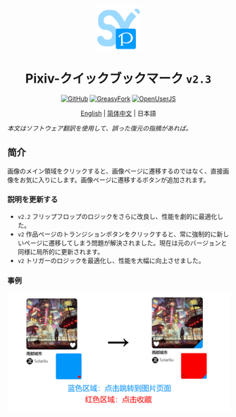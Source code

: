 <div align="center">
    <img src="https://github.com/SynRGB/Pixiv-QuickBookmark/raw/main/%23README/icon/256.png" width="20%"/>
    <h1>Pixiv-クイックブックマーク <code>v2.3</code></h1>
	<p>
        <a href='https://github.com/SynRGB/Pixiv-QuickBookmark'><img src="https://img.shields.io/badge/-GitHub-3A3A3A?style=flat&amp;logo=GitHub&amp;logoColor=white" referrerpolicy="no-referrer" alt="GitHub"></a>
	    <a href='https://greasyfork.org/zh-CN/scripts/453417-pixiv-quickbookmark'><img src="https://img.shields.io/badge/-GreasyFork-670000?style=flat&amp;logo=tampermonkey&amp;logoColor=white" referrerpolicy="no-referrer" alt="GreasyFork"></a>
        <a href='https://openuserjs.org/scripts/TitanRGB/Pixiv-QuickBookmark'><img src="https://img.shields.io/badge/-OpenUserJS-004796?style=flat&amp;logo=tampermonkey&amp;logoColor=white" referrerpolicy="no-referrer" alt="OpenUserJS"></a>
    </p>
	<p><a href='https://github.com/SynRGB/Pixiv-QuickBookmark/blob/main/README.md'>English</a> | <a href='https://github.com/SynRGB/Pixiv-QuickBookmark/blob/main/%23README/README-zh.md'>简体中文</a> | 日本語</p>
</div>

<p><em>本文はソフトウェア翻訳を使用して、誤った復元の指摘があれば。</em></p>

## 简介

画像のメイン領域をクリックすると、画像ページに遷移するのではなく、直接画像をお気に入りにします。画像ページに遷移するボタンが追加されます。

### 説明を更新する

- `v2.2` フリップフロップのロジックをさらに改良し、性能を劇的に最適化した。
- `v2` 作品ページのトランジションボタンをクリックすると、常に強制的に新しいページに遷移してしまう問題が解決されました。現在は元のバージョンと同様に局所的に更新されます。
- `v2` トリガーのロジックを最適化し、性能を大幅に向上させました。

### 事例

<img src="https://github.com/SynRGB/Pixiv-QuickBookmark/raw/main/%23README/example-zh.png"/>